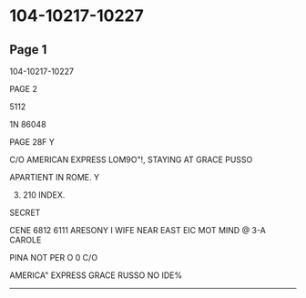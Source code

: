 # 104-10217-10227

## Page 1

104-10217-10227

PAGE 2

5112

1N 86048

PAGE 28F Y

C/O AMERICAN EXPRESS LOM9O"!, STAYING AT GRACE PUSSO

APARTIENT IN ROME. Y

3. 210 INDEX.

SECRET

CENE 6812 6111 ARESONY I WIFE NEAR EAST EIC MOT MIND @ 3-A CAROLE

PINA NOT PER O 0 C/O

AMERICA" EXPRESS GRACE RUSSO NO IDE%

---

